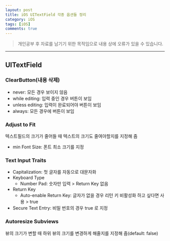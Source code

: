 ```yaml
---
layout: post
title: iOS UITextField 각종 옵션들 정리
category: iOS
tags: [iOS]
comments: true
---
```


> 개인공부 후 자료를 남기기 위한 목적임으로 내용 상에 오류가 있을 수 있습니다.    

<hr>

## UITextField

### ClearButton(내용 삭제)

- never: 모든 경우 보이지 않음
- while editing: 입력 중인 경우 버튼이 보임
- unless editing: 입력이 완료되어야 버튼이 보임
- always: 모든 경우에 버튼이 보임


### Adjust to Fit

텍스트필드의 크기가 줄어들 때 텍스트의 크기도 줄여야할지를 지정해 줌

- min Font Size: 폰트 최소 크기를 지정


### Text Input Traits

- Capitalization: 첫 글자를 자동으로 대문자화
- Keyboard Type
  - Number Pad: 숫자만 입력 > Return Key 없음
- Return Key
  - Auto-enable Return Key: 글자가 없을 경우 리턴 키 비활성화 하고 싶다면 사용 > true
- Secure Text Entry: 비밀 번호의 경우 true 로 지정



### Autoresize Subviews

뷰의 크기가 변할 때 하위 뷰의 크기를 변경하게 해줄지를 지정해 줌(default: false)
